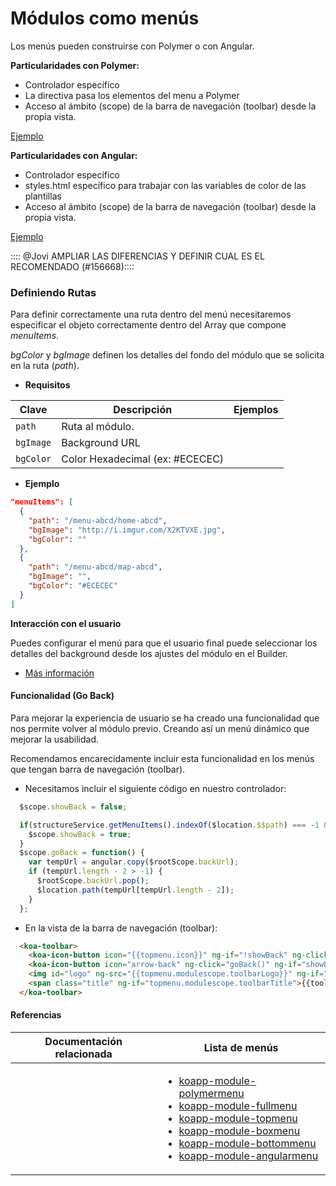 # Módulos como menús

Los menús pueden construirse con Polymer o con Angular.

**Particularidades con Polymer:**
* Controlador específico
* La directiva pasa los elementos del menu a Polymer
* Acceso al ámbito (scope) de la barra de navegación (toolbar) desde la propia vista.

[Ejemplo](https://github.com/KingofApp/koapp-module-polymermenu)

**Particularidades con Angular:**
* Controlador específico
* styles.html específico para trabajar con las variables de color de las plantillas
* Acceso al ámbito (scope) de la barra de navegación (toolbar) desde la propia vista.

[Ejemplo](https://github.com/KingofApp/koapp-module-angularmenu)


:::: @Jovi AMPLIAR LAS DIFERENCIAS Y DEFINIR CUAL ES EL RECOMENDADO (#156668)::::


### Definiendo Rutas

Para definir correctamente una ruta dentro del menú necesitaremos especificar el objeto correctamente dentro del Array que compone *menuItems*.

*bgColor* y *bgImage* definen los detalles del fondo del módulo que se solicita en la ruta (*path*).

- **Requisitos**

Clave | Descripción | Ejemplos
----------------|-------------|--------
`path` | Ruta al módulo.
`bgImage` | Background URL
`bgColor` | Color Hexadecimal (ex: #ECECEC)


- **Ejemplo**
```json
"menuItems": [
  {
    "path": "/menu-abcd/home-abcd",
    "bgImage": "http://i.imgur.com/X2KTVXE.jpg",
    "bgColor": ""
  },
  {
    "path": "/menu-abcd/map-abcd",
    "bgImage": "",
    "bgColor": "#ECECEC"
  }
]
```


**Interacción con el usuario**

Puedes configurar el menú para que el usuario final puede seleccionar los detalles del background desde los ajustes del módulo en el Builder.

- [Más información](interaction.md#ejemplo)


#### Funcionalidad (Go Back)

Para mejorar la experiencia de usuario se ha creado una funcionalidad que nos permite volver al módulo previo. Creando así un menú dinámico que mejorar la usabilidad.

Recomendamos encarecidamente incluir esta funcionalidad en los menús que tengan barra de navegación (toolbar).

- Necesitamos incluir el siguiente código en nuestro controlador:
```javascript
  $scope.showBack = false;

  if(structureService.getMenuItems().indexOf($location.$$path) === -1 && $rootScope.current != 'topmenu'){
    $scope.showBack = true;
  }
  $scope.goBack = function() {
    var tempUrl = angular.copy($rootScope.backUrl);
    if (tempUrl.length - 2 > -1) {
      $rootScope.backUrl.pop();
      $location.path(tempUrl[tempUrl.length - 2]);
    }
  };
```

- En la vista de la barra de navegación (toolbar):
```html
  <koa-toolbar>
    <koa-icon-button icon="{{topmenu.icon}}" ng-if="!showBack" ng-click="showBoxMenu()"></koa-icon-button>
    <koa-icon-button icon="arrow-back" ng-click="goBack()" ng-if="showBack"></koa-icon-button>
    <img id="logo" ng-src="{{topmenu.modulescope.toolbarLogo}}" ng-if="topmenu.modulescope.toolbarLogo">
    <span class="title" ng-if="topmenu.modulescope.toolbarTitle">{{toolbar.title}}</span>
  </koa-toolbar>
```

#### Referencias

Documentación relacionada | Lista de menús
--------------------------|--------------------------
<ul></ul> | <ul><li>[koapp-module-polymermenu](https://github.com/KingofApp/koapp-module-polymermenu)</li><li>[koapp-module-fullmenu](https://github.com/KingofApp/koapp-module-fullmenu)</li><li>[koapp-module-topmenu](https://github.com/KingofApp/koapp-module-topmenu)</li><li>[koapp-module-boxmenu](https://github.com/KingofApp/koapp-module-boxmenu)</li><li>[koapp-module-bottommenu](https://github.com/KingofApp/koapp-module-bottommenu)</li><li>[koapp-module-angularmenu](https://github.com/KingofApp/koapp-module-angularmenu)</li></ul>
